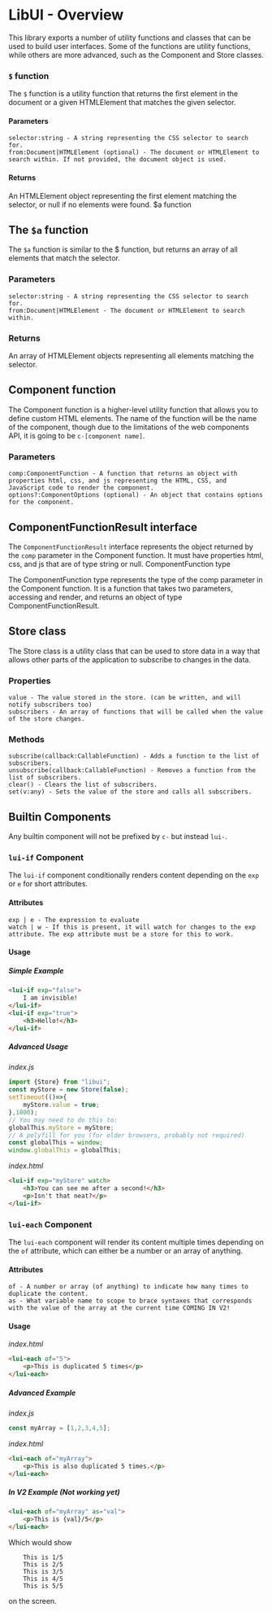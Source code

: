 # LibUI - Overview

This library exports a number of utility functions and classes that can be used to build user interfaces. Some of the functions are utility functions, while others are more advanced, such as the Component and Store classes.
### `$` function

The `$` function is a utility function that returns the first element in the document or a given HTMLElement that matches the given selector.
#### Parameters

    selector:string - A string representing the CSS selector to search for.
    from:Document|HTMLElement (optional) - The document or HTMLElement to search within. If not provided, the document object is used.

#### Returns

An HTMLElement object representing the first element matching the selector, or null if no elements were found.
$a function
## The `$a` function
The `$a` function is similar to the $ function, but returns an array of all elements that match the selector.
### Parameters

    selector:string - A string representing the CSS selector to search for.
    from:Document|HTMLElement - The document or HTMLElement to search within.

### Returns

An array of HTMLElement objects representing all elements matching the selector.
## Component function

The Component function is a higher-level utility function that allows you to define custom HTML elements. The name of the function will be the name of the component, though due to the limitations of the web components API, it is going to be `c-[component name]`.
### Parameters

    comp:ComponentFunction - A function that returns an object with properties html, css, and js representing the HTML, CSS, and JavaScript code to render the component.
    options?:ComponentOptions (optional) - An object that contains options for the component.

## ComponentFunctionResult interface

The `ComponentFunctionResult` interface represents the object returned by the `comp` parameter in the Component function. It must have properties html, css, and js that are of type string or null.
ComponentFunction type

The ComponentFunction type represents the type of the comp parameter in the Component function. It is a function that takes two parameters, accessing and render, and returns an object of type ComponentFunctionResult.
## Store class

The Store class is a utility class that can be used to store data in a way that allows other parts of the application to subscribe to changes in the data.
### Properties

    value - The value stored in the store. (can be written, and will notify subscribers too)
    subscribers - An array of functions that will be called when the value of the store changes.

### Methods

    subscribe(callback:CallableFunction) - Adds a function to the list of subscribers.
    unsubscribe(callback:CallableFunction) - Removes a function from the list of subscribers.
    clear() - Clears the list of subscribers.
    set(v:any) - Sets the value of the store and calls all subscribers.

## Builtin Components
Any builtin component will not be prefixed by `c-` but instead `lui-`.
### `lui-if` Component
The `lui-if` component conditionally renders content depending on the `exp` or `e` for short attributes.
#### Attributes
    exp | e - The expression to evaluate
    watch | w - If this is present, it will watch for changes to the exp attribute. The exp attribute must be a store for this to work.
#### Usage
##### Simple Example
```html
<lui-if exp="false">
    I am invisible!
</lui-if>
<lui-if exp="true">
    <h3>Hello!</h3>
</lui-if>
```
##### Advanced Usage
*index.js*
```js
import {Store} from "libui";
const myStore = new Store(false);
setTimeout(()=>{
    myStore.value = true;
},1000);
// You may need to do this to:
globalThis.myStore = myStore;
// A polyfill for you (for older browsers, probably not required)
const globalThis = window;
window.globalThis = globalThis;
```
*index.html*
```html
<lui-if exp="myStore" watch>
    <h3>You can see me after a second!</h3>
    <p>Isn't that neat?</p>
</lui-if>
```
### `lui-each` Component
The `lui-each` component will render its content multiple times depending on the `of` attribute, which can either be a number or an array of anything.
#### Attributes
    of - A number or array (of anything) to indicate how many times to duplicate the content.
    as - What variable name to scope to brace syntaxes that corresponds with the value of the array at the current time COMING IN V2!
#### Usage
*index.html*
```html
<lui-each of="5">
    <p>This is duplicated 5 times</p>
</lui-each>
```
##### Advanced Example
*index.js*
```js
const myArray = [1,2,3,4,5];
```
*index.html*
```html
<lui-each of="myArray">
    <p>This is also duplicated 5 times.</p>
</lui-each>
```
##### In V2 Example (Not working yet)
```html
<lui-each of="myArray" as="val">
    <p>This is {val}/5</p>
</lui-each>
```
Which would show 
```
    This is 1/5
    This is 2/5
    This is 3/5
    This is 4/5
    This is 5/5
```
on the screen.
